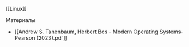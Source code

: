 [[Linux]]

Материалы
- [[Andrew S. Tanenbaum, Herbert Bos - Modern Operating Systems-Pearson (2023).pdf]]